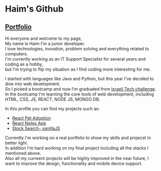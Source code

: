 # Haim's Github
## [Portfolio](http://www.haimdev.com)
Hi everyone and welcome to my page, \
My name is Haim I'm a junior developer. \
I love technologies, inovation, problem solving and everything related to computers. \
I'm currently working as an IT Support Specialist for several years and coding as a hobby, \
but I'm trying to flip my situation as I find coding more interesting for me.

I started with languages like Java and Python, but this year I've decided to dive into web development. \
So I picked a bootcamp and now I'm graduated from [Israeli Tech challenge](https://www.itc.tech/). \
In the bootcamp I'm learning the core tools of web development, including HTML, CSS, JS, REACT, NODE JS, MONGO DB.

In this profile you can find my projects such as:
- [React Pet Adoption](https://github.com/haimmm/PetAdoption)
- [React Notes App](https://github.com/haimmm/React-Notes-App)
- [Stock Search- vanillaJS](https://github.com/haimmm/Stock-Exchange-Project)

Currently I'm working on a real portfolio to show my skills and projecst in better light. \
In addition I'm hard working on my final project including all the stacks I mentioned above. \
Also all my curreent projects will be highly improved in the near future, I want to improve the design, functionality and mobile device support.


